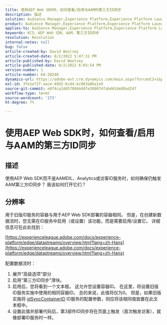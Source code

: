 ```yaml
---
title: 使用AEP Web SDK时，如何查看/启用与AAM的第三方ID同步
description: 描述
solution: Audience Manager,Experience Platform,Experience Platform Launch,Web SDK
product: Audience Manager,Experience Platform,Experience Platform Launch,Web SDK
applies-to: Audience Manager,Experience Platform,Experience Platform Launch,Web SDK
keywords: KCS、AEP Web SDK、AAM、第三方ID同步
resolution: Resolution
internal-notes: null
bug: false
article-created-by: David Woolsey
article-created-date: 8/2/2022 5:47:31 PM
article-published-by: David Woolsey
article-published-date: 8/2/2022 6:03:54 PM
version-number: 1
article-number: KA-20248
dynamics-url: https://adobe-ent.crm.dynamics.com/main.aspx?forceUCI=1&pagetype=entityrecord&etn=knowledgearticle&id=08f8232c-8b12-ed11-b83d-00224808613b
exl-id: 3fe1e72f-aace-49d2-bcd4-bc063a86a1e9
source-git-commit: e8f4ca2dd578944d4fe399074fab461de88ad247
workflow-type: tm+mt
source-wordcount: '273'
ht-degree: 7%

---
```


# 使用AEP Web SDK时，如何查看/启用与AAM的第三方ID同步

## 描述

使用AEP Web SDK而不是AAMDIL、Analytics或访客ID服务时，如何确保仍触发AAM第三方ID同步？ 我该如何打开它们？

## 分辨率


用于旧版ID服务的容器与用于AEP Web SDK部署的容器相同。 但是，在创建新数据流时，您无需在ID服务中启用（或设置）该功能，而是需要启用/设置它。 详细信息可在此处找到：

[https://experienceleague.adobe.com/docs/experience-platform/edge/datastreams/overview.html?lang=zh-Hans](https://experienceleague.adobe.com/docs/experience-platform/edge/datastreams/overview.html?lang=zh-Hans)

配置数据流时：

1. 展开“高级选项”部分
2. 启用“第三方ID同步”滑块。
3. 启用后，您将看到一个文本框。 这允许您设置容器ID。 在这里，将设置旧版ID服务实施中使用的相同容器ID。 总的来说，此值将仅为0。 但是，如果旧版实施将 [idSyncContainerID](https://experienceleague.adobe.com/docs/id-service/using/id-service-api/configurations/idsyncontainerid.html?lang=en) ID服务的配置参数，则应将该相同值放置在此文本框中。
4. 设置此值并部署代码后，第3部件ID同步将在页面上触发（首次触发访客），就像部署ID服务时一样。

